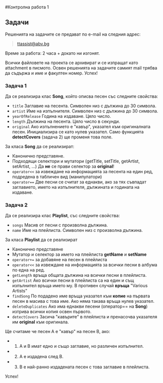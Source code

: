#Контролна работа 1

## Задачи

Решенията на задачите се предават по e-mail на следния адрес:

> ttassist@abv.bg

Време за работа: 2 часа + докато ни изгонят.

Всички файловете на проекта се архивират и се изпращат като attachment в писмото. Освен решенията на задачите самият mail трябва да съдържа и име и факултен номер. Успех!

### Задача 1

Да се реализира клас **Song**, който описва песен със следните свойства:
* ```title``` Заглавие на песента. Символен низ с дължина до 30 символа.
* ```artist``` Име на изпълнителя. Символен низ с дължина до 30 символа.
* ```yearOfRelease``` Година на издаване. Цяло число.
* ```length``` Дължина на песента. Цяло число в секунди.
* ```original``` Ако изпълнението е "кавър", указател към оригиналната песен. Инициализира се като нулев указател. Само функцията **detectCovers** (задача 2) ще променя това поле.

За класа **Song** да се реализират:

* Канонично представяне.
* Подходящи селектори и мутатори (getTitle, setTitle, getArtist, setArtist, ...) Да **не** се прави селектор за **original**!
* ```оperator<<``` за извеждане на информацията за песента на един ред, подредена в табличен вид (манипулатори)
* ```operator==``` Две песни се считат за еднакви, ако за тях съвпадат заглавието, името на изпълнителя, дължината и годината на издаване.

### Задача 2

Да се реализира клас **Playlist**, със следните свойства:

* ```songs``` Масив от песни с произволна дължина.
* ```name``` Име на плейлиста. Символен низ с произволна дължина.

За класа **Playlist** да се реализират

* Канонично представяне
* Мутатор и селектор за името на плейлиста **getName** и **setName**
* ```operator+=``` за добавяне на песен в плейлиста
* ```operator<<``` за извеждане на информацията за всички песни в албума по една на ред.
* ```getLength``` връща общата дължина на всички песни в плейлиста.
* ```getArtist``` Ако всички песни в плейлиста са на един и същ изпълнител връща името му. В противен случай **връща** "Various Artists"
* ```findSong``` По подадено име връща указател към **копие** на първата песен в масива с това име. Ако няма такава връща нулев указател.
* ```deleteDuplicates``` Ако има еднакви песени (оператор== на **Song**) изтрива всички копия освен първото.
* ```detectCovers``` Засича "кавърите" в плейлиста и пренасочва указателя им **original** към оригинала. 

Ще считаме че песен А е "кавър" на песен В, ако:
* 1. A и В имат едно и също заглавие, но различен изпълнител.
* 2. А е издадена след В.
* 3. В е най-ранно издадената песен с това заглавие в плейлиста.




Успех!
